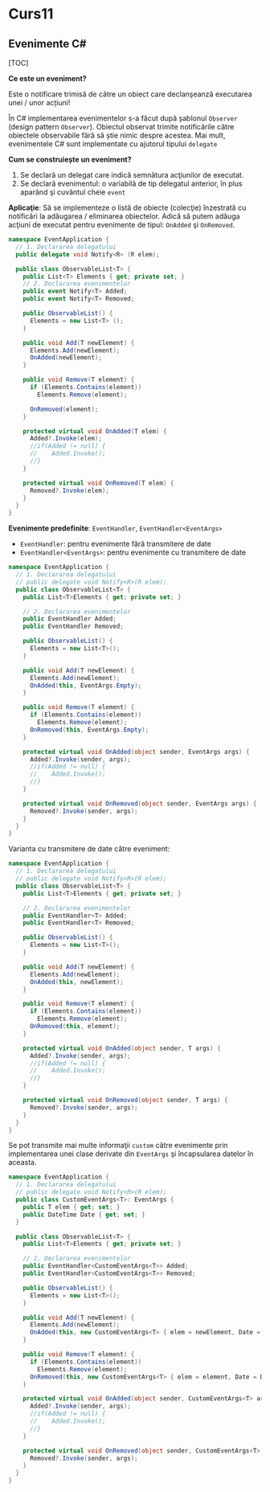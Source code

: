 # Curs11

## Evenimente C#

[TOC]

**Ce este un eveniment?**

Este o notificare trimisă de către un obiect care declanşeanză executarea unei / unor acțiuni!

În C# implementarea evenimentelor s-a făcut după șablonul `Observer` (design pattern `Observer`). Obiectul observat trimite notificările către obiectele observabile fără să știe nimic despre acestea. Mai mult, evenimentele C# sunt implementate cu ajutorul tipului `delegate`

**Cum se construiește un eveniment?**

1. Se declară un delegat care indică semnătura acţiunilor de executat. 
2. Se declară evenimentul: o variabilă de tip delegatul anterior, în plus aparând şi cuvântul cheie `event`

**Aplicaţie**: Să se implementeze o listă de obiecte (colecţie) înzestrată cu notificări la adăugarea / eliminarea obiectelor. Adică să putem adăuga acţiuni de executat pentru evenimente de tipul: `OnAdded` şi `OnRemoved`.

```c#
namespace EventApplication {
  // 1. Declararea delegatului
  public delegate void Notify<R> (R elem);

  public class ObservableList<T> {
    public List<T> Elements { get; private set; }
    // 2. Declararea evenimentelor
    public event Notify<T> Added;
    public event Notify<T> Removed;

    public ObservableList() {
      Elements = new List<T> ();
    }

    public void Add(T newElement) {
      Elements.Add(newElement);
      OnAdded(newElement);
    }

    public void Remove(T element) {
      if (Elements.Contains(element))
        Elements.Remove(element);

      OnRemoved(element);
    }

    protected virtual void OnAdded(T elem) {
      Added?.Invoke(elem);
      //if(Added != null) {
      //    Added.Invoke();
      //}
    }

    protected virtual void OnRemoved(T elem) {
      Removed?.Invoke(elem);
    }
  }
}
```

**Evenimente predefinite**: `EventHandler`, `EventHandler<EventArgs>`

- `EventHandler`: pentru evenimente fără transmitere de date
- `EventHandler<EventArgs>`: pentru evenimente cu transmitere de date

```c#
namespace EventApplication {
  // 1. Declararea delegatului
  // public delegate void Notify<R>(R elem);
  public class ObservableList<T> {
    public List<T>Elements { get; private set; }

    // 2. Declararea evenimentelor
    public EventHandler Added;
    public EventHandler Removed;

    public ObservableList() {
      Elements = new List<T>();
    }

    public void Add(T newElement) {
      Elements.Add(newElement);
      OnAdded(this, EventArgs.Empty);
    }

    public void Remove(T element) {
      if (Elements.Contains(element))
        Elements.Remove(element);
      OnRemoved(this, EventArgs.Empty);
    }

    protected virtual void OnAdded(object sender, EventArgs args) {
      Added?.Invoke(sender, args);
      //if(Added != null) {
      //    Added.Invoke();
      //}
    }

    protected virtual void OnRemoved(object sender, EventArgs args) {
      Removed?.Invoke(sender, args);
    }
  }
}
```

Varianta cu transmitere de date către eveniment:

```c#
namespace EventApplication {
  // 1. Declararea delegatului
  // public delegate void Notify<R>(R elem);
  public class ObservableList<T> {
    public List<T>Elements { get; private set; }

    // 2. Declararea evenimentelor
    public EventHandler<T> Added;
    public EventHandler<T> Removed;

    public ObservableList() {
      Elements = new List<T>();
    }

    public void Add(T newElement) {
      Elements.Add(newElement);
      OnAdded(this, newElement);
    }

    public void Remove(T element) {
      if (Elements.Contains(element))
        Elements.Remove(element);
      OnRemoved(this, element);
    }

    protected virtual void OnAdded(object sender, T args) {
      Added?.Invoke(sender, args);
      //if(Added != null) {
      //    Added.Invoke();
      //}
    }

    protected virtual void OnRemoved(object sender, T args) {
      Removed?.Invoke(sender, args);
    }
  }
}
```

Se pot transmite mai multe informaţii `custom` către evenimente prin implementarea unei clase derivate din `EventArgs` şi încapsularea datelor în aceasta.

```c#
namespace EventApplication {
  // 1. Declararea delegatului
  // public delegate void Notify<R>(R elem);
  public class CustomEventArgs<T>: EventArgs {
    public T elem { get; set; }
    public DateTime Date { get; set; }
  }

  public class ObservableList<T> {
    public List<T>Elements { get; private set; }

    // 2. Declararea evenimentelor
    public EventHandler<CustomEventArgs<T>> Added;
    public EventHandler<CustomEventArgs<T>> Removed;

    public ObservableList() {
      Elements = new List<T>();
    }

    public void Add(T newElement) {
      Elements.Add(newElement);
      OnAdded(this, new CustomEventArgs<T> { elem = newElement, Date = DateTime.Now });
    }

    public void Remove(T element) {
      if (Elements.Contains(element))
        Elements.Remove(element);
      OnRemoved(this, new CustomEventArgs<T> { elem = element, Date = DateTime.Now });
    }

    protected virtual void OnAdded(object sender, CustomEventArgs<T> args) {
      Added?.Invoke(sender, args);
      //if(Added != null) {
      //    Added.Invoke();
      //}
    }

    protected virtual void OnRemoved(object sender, CustomEventArgs<T> args) {
      Removed?.Invoke(sender, args);
    }
  }
}
```






